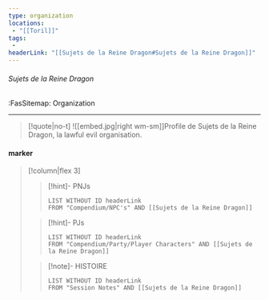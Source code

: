 ```yaml
---
type: organization
locations:
 - "[[Toril]]"
tags:
 - 
headerLink: "[[Sujets de la Reine Dragon#Sujets de la Reine Dragon]]"
---
```


###### Sujets de la Reine Dragon
<span class="sub2">:FasSitemap: Organization</span>
___

> [!quote|no-t]
>![[embed.jpg|right wm-sm]]Profile de Sujets de la Reine Dragon, la lawful evil organisation.

#### marker
> [!column|flex 3]
>>[!hint]- PNJs
>>```dataview
>>LIST WITHOUT ID headerLink
>>FROM "Compendium/NPC's" AND [[Sujets de la Reine Dragon]]
>
>>[!hint]- PJs
>>```dataview
>>LIST WITHOUT ID headerLink
>>FROM "Compendium/Party/Player Characters" AND [[Sujets de la Reine Dragon]]
>
>>[!note]- HISTOIRE
>>```dataview
>>LIST WITHOUT ID headerLink
>>FROM "Session Notes" AND [[Sujets de la Reine Dragon]]